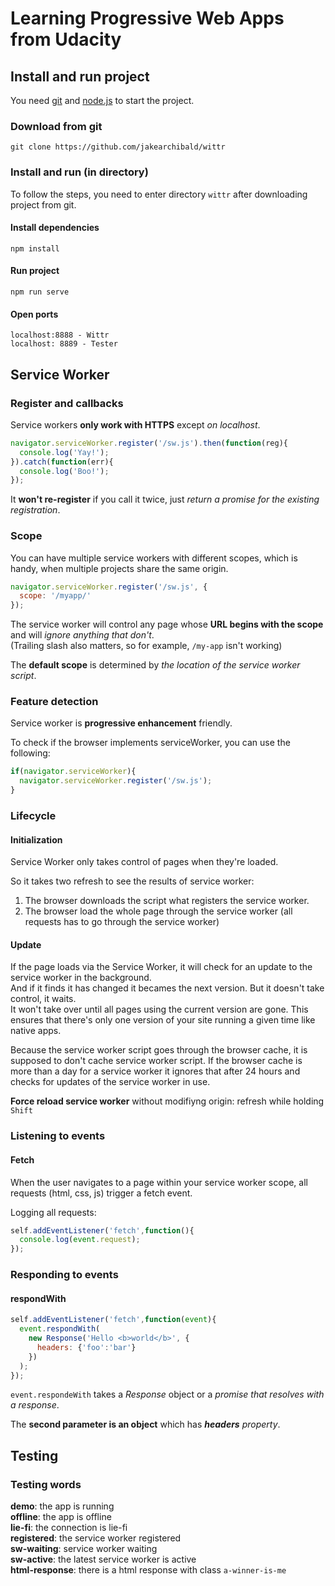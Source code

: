 # Learning Progressive Web Apps from Udacity
## Install and run project
You need [git](https://git-scm.com/downloads) and [node.js](https://nodejs.org/) to start the project.
### Download from git
```
git clone https://github.com/jakearchibald/wittr
```

### Install and run (in directory)
To follow the steps, you need to enter directory `wittr` after downloading project from git.
#### Install dependencies
```
npm install
```

#### Run project
```
npm run serve
```

#### Open ports
```
localhost:8888 - Wittr  
localhost: 8889 - Tester
```
## Service Worker
### Register and callbacks

Service workers **only work with HTTPS** except _on localhost_.

```javascript
navigator.serviceWorker.register('/sw.js').then(function(reg){
  console.log('Yay!');
}).catch(function(err){
  console.log('Boo!');
});
```

It **won't re-register** if you call it twice, just _return a promise for the existing registration_.  

### Scope

You can have multiple service workers with different scopes, which is handy, when multiple projects share the same origin.

```javascript
navigator.serviceWorker.register('/sw.js', {
  scope: '/myapp/'
});
```

The service worker will control any page whose **URL begins with the scope** and will _ignore anything that don't_.  
(Trailing slash also matters, so for example, `/my-app` isn't working)  

The **default scope** is determined by _the location of the service worker script_.

### Feature detection

Service worker is **progressive enhancement** friendly. 

To check if the browser implements serviceWorker, you can use the following:

```javascript
if(navigator.serviceWorker){
  navigator.serviceWorker.register('/sw.js');
}
```

### Lifecycle

#### Initialization
Service Worker only takes control of pages when they're loaded.

So it takes two refresh to see the results of service worker:  
1. The browser downloads the script what registers the service worker.
2. The browser load the whole page through the service worker (all requests has to go through the service worker)

#### Update

If the page loads via the Service Worker, it will check for an update to the service worker in the background.  
And if it finds it has changed it becames the next version. But it doesn't take control, it waits.  
It won't take over until all pages using the current version are gone. This ensures that there's only one version of your site running a given time like native apps.

Because the service worker script goes through the browser cache, it is supposed to don't cache service worker script.
If the browser cache is more than a day for a service worker it ignores that after 24 hours and checks for updates of the service worker in use.

**Force reload service worker** without modifiyng origin: refresh while holding `Shift`

### Listening to events

#### Fetch

When the user navigates to a page within your service worker scope, all requests (html, css, js) trigger a fetch event.

Logging all requests:  
```javascript
self.addEventListener('fetch',function(){
  console.log(event.request);
});
```

### Responding to events

#### respondWith
```javascript
self.addEventListener('fetch',function(event){
  event.respondWith(
    new Response('Hello <b>world</b>', {
      headers: {'foo':'bar'}
    })
  );
});
```
`event.respondeWith` takes a _Response_ object or a _promise that resolves with a response_.

The **second parameter is an object** which has _**headers** property_.

## Testing
### Testing words
**demo**: the app is running  
**offline**: the app is offline  
**lie-fi**: the connection is lie-fi  
**registered**: the service worker registered  
**sw-waiting**: service worker waiting  
**sw-active**: the latest service worker is active  
**html-response**: there is a html response with class `a-winner-is-me`  
